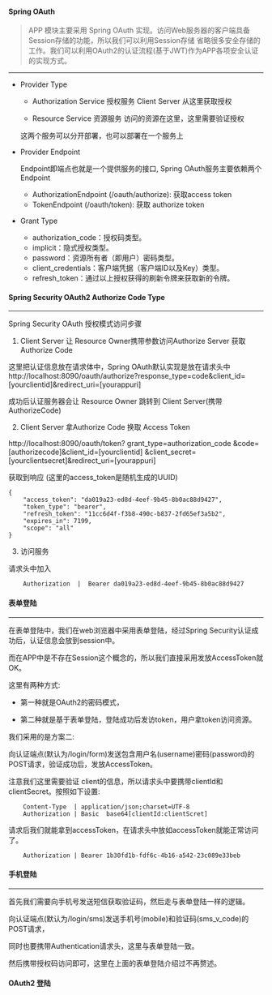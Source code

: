 #### Spring OAuth 
> APP 模块主要采用 Spring OAuth 实现。访问Web服务器的客户端具备Session存储的功能，所以我们可以利用Session存储
省略很多安全存储的工作。我们可以利用OAuth2的认证流程(基于JWT)作为APP各项安全认证的实现方式。
-----------------
  
  - Provider Type
    - Authorization Service 授权服务 
    Client Server 从这里获取授权
    
    - Resource Service 资源服务 
    访问的资源在这里，这里需要验证授权  
    
    这两个服务可以分开部署，也可以部署在一个服务上
  
  - Provider Endpoint 
        
      Endpoint即端点也就是一个提供服务的接口, Spring OAuth服务主要依赖两个Endpoint
      - AuthorizationEndpoint (/oauth/authorize):   获取access token
      - TokenEndpoint (/oauth/token):    获取 authorize token
  
  - Grant Type
  
      - authorization_code：授权码类型。
      - implicit：隐式授权类型。
      - password：资源所有者（即用户）密码类型。
      - client_credentials：客户端凭据（客户端ID以及Key）类型。
      - refresh_token：通过以上授权获得的刷新令牌来获取新的令牌。

#### Spring Security OAuth2 Authorize Code Type

-----------------------------------------------

Spring Security OAuth 授权模式访问步骤

1. Client Server 让 Resource Owner携带参数访问Authorize Server 获取Authorize Code

这里把认证信息放在请求体中，Spring OAuth默认实现是放在请求头中
http://localhost:8090/oauth/authorize?response_type=code&client_id=[yourclientid]&redirect_uri=[yourappuri]

成功后认证服务器会让 Resource Owner 跳转到 Client Server(携带 AuthorizeCode)

2. Client Server 拿Authorize Code 换取 Access Token

http://localhost:8090/oauth/token?
grant_type=authorization_code
&code=[authorizecode]&client_id=[yourclientid]
&client_secret=[yourclientsecret]&redirect_uri=[yourappuri]

获取到响应 (这里的access_token是随机生成的UUID)
```
{
    "access_token": "da019a23-ed8d-4eef-9b45-8b0ac88d9427",
    "token_type": "bearer",
    "refresh_token": "11cc6d4f-f3b8-490c-b837-2fd65ef3a5b2",
    "expires_in": 7199,
    "scope": "all"
}
```

3. 访问服务

请求头中加入 
```
    Authorization  |  Bearer da019a23-ed8d-4eef-9b45-8b0ac88d9427
```

#### 表单登陆

---------------------------------------------------
在表单登陆中，我们在web浏览器中采用表单登陆，经过Spring Security认证成功后，认证信息会放到session中。

而在APP中是不存在Session这个概念的，所以我们直接采用发放AccessToken就OK。

这里有两种方式:

- 第一种就是OAuth2的密码模式，

- 第二种就是基于表单登陆，登陆成功后发访token，用户拿token访问资源。

我们采用的是方案二:

向认证端点(默认为/login/form)发送包含用户名(username)密码(password)的POST请求，验证成功后，发放AccessToken。

注意我们这里需要验证 client的信息，所以请求头中要携带clientId和clientSecret。按照如下设置:

```
    Content-Type  | application/json;charset=UTF-8
    Authorization | Basic  base64[clientId:clientScret] 
```

请求后我们就能拿到accessToken，在请求头中放如accessToken就能正常访问了。

```
    Authorization | Bearer 1b30fd1b-fdf6c-4b16-a542-23c089e33beb
```
    
#### 手机登陆

-------------------------------------------
首先我们需要向手机号发送短信获取验证码，然后走与表单登陆一样的逻辑。

向认证端点(默认为/login/sms)发送手机号(mobile)和验证码(sms_v_code)的POST请求，

同时也要携带Authentication请求头，这里与表单登陆一致。

然后携带授权码访问即可，这里在上面的表单登陆介绍过不再赘述。

#### OAuth2 登陆





    
      